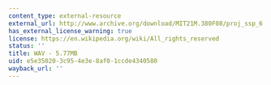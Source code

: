 ```yaml
---
content_type: external-resource
external_url: http://www.archive.org/download/MIT21M.380F08/proj_ssp_6.wav
has_external_license_warning: true
license: https://en.wikipedia.org/wiki/All_rights_reserved
status: ''
title: WAV - 5.77MB
uid: e5e35020-3c95-4e3e-8af0-1ccde4340580
wayback_url: ''
---
```

